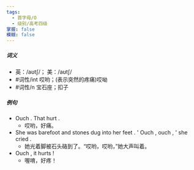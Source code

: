 ```yaml
---
tags:
  - 首字母/O
  - 级别/高考四级
掌握: false
模糊: false
---
```

##### 词义
- 英：/aʊtʃ/； 美：/aʊtʃ/
- #词性/int  哎哟；(表示突然的疼痛)哎呦
- #词性/n  宝石座；扣子
##### 例句
- Ouch . That hurt .
	- 哎哟，好痛。
- She was barefoot and stones dug into her feet . ' Ouch , ouch , ' she cried .
	- 她光着脚被石头硌到了。“哎哟，哎哟，”她大声叫着。
- Ouch , it hurts !
	- 喔唷，好疼！
